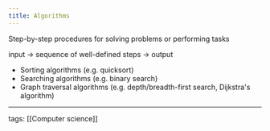 ```yaml
---
title: Algorithms
---
```


Step-by-step procedures for solving problems or performing tasks  

input -> sequence of well-defined steps -> output  

- Sorting algorithms (e.g. quicksort)
- Searching algorithms (e.g. binary search)
- Graph traversal algorithms (e.g. depth/breadth-first search, Dijkstra's algorithm)

---

tags: [[Computer science]]